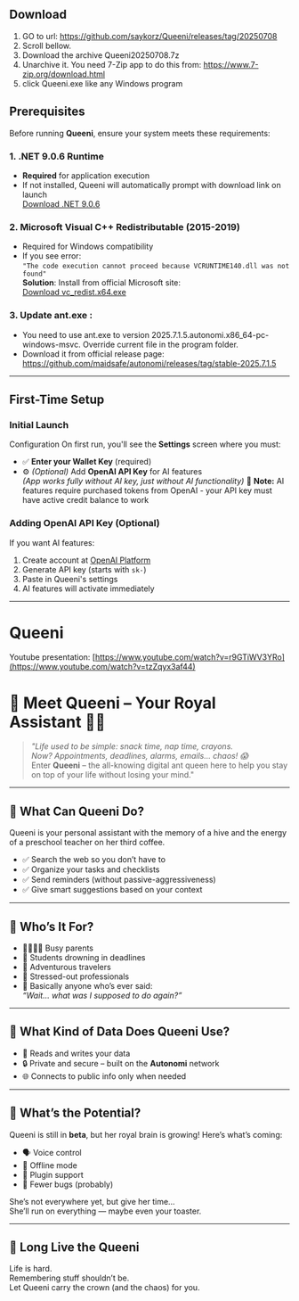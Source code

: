 ## Download
1. GO to url: https://github.com/saykorz/Queeni/releases/tag/20250708
2. Scroll bellow.
3. Download the archive Queeni20250708.7z
4. Unarchive it. You need 7-Zip app to do this from: https://www.7-zip.org/download.html
5. click Queeni.exe like any Windows program 
   
## Prerequisites

Before running **Queeni**, ensure your system meets these requirements:

### 1. .NET 9.0.6 Runtime
- **Required** for application execution
- If not installed, Queeni will automatically prompt with download link on launch  
  [Download .NET 9.0.6](https://dotnet.microsoft.com/download/dotnet/9.0)

### 2. Microsoft Visual C++ Redistributable (2015-2019)
- Required for Windows compatibility
- If you see error:  
  `"The code execution cannot proceed because VCRUNTIME140.dll was not found"`  
  **Solution**: Install from official Microsoft site:  
  [Download vc_redist.x64.exe](https://aka.ms/vs/16/release/vc_redist.x64.exe)
### 3. Update ant.exe  :
- You need to use ant.exe to version 2025.7.1.5.autonomi.x86_64-pc-windows-msvc. Override current file in the program folder.
- Download it from official release page: https://github.com/maidsafe/autonomi/releases/tag/stable-2025.7.1.5
---

## First-Time Setup

### Initial Launch
Configuration
  On first run, you'll see the **Settings** screen where you must:
   - ✅ **Enter your Wallet Key** (required)
   - ⚙️ *(Optional)* Add **OpenAI API Key** for AI features  
     *(App works fully without AI key, just without AI functionality)*
     🔹 **Note:** AI features require purchased tokens from OpenAI - your API key must have active credit balance to work

### Adding OpenAI API Key (Optional)
If you want AI features:
1. Create account at [OpenAI Platform](https://platform.openai.com)
2. Generate API key (starts with `sk-`)
3. Paste in Queeni's settings
4. AI features will activate immediately

---

# Queeni 
Youtube presentation: [https://www.youtube.com/watch?v=r9GTiWV3YRo](https://www.youtube.com/watch?v=tzZqyx3af44)

# 👑 Meet Queeni – Your Royal Assistant 🐜📱

> _"Life used to be simple: snack time, nap time, crayons.  
Now? Appointments, deadlines, alarms, emails… chaos! 😱_  
Enter **Queeni** – the all-knowing digital ant queen here to help you stay on top of your life without losing your mind."

---

## 🔧 What Can Queeni Do?

Queeni is your personal assistant with the memory of a hive and the energy of a preschool teacher on her third coffee.

- ✅ Search the web so you don’t have to  
- ✅ Organize your tasks and checklists  
- ✅ Send reminders (without passive-aggressiveness)  
- ✅ Give smart suggestions based on your context  

---

## 🎯 Who’s It For?

- 👨‍👩‍👧‍👦 Busy parents  
- 🎒 Students drowning in deadlines  
- 🛫 Adventurous travelers  
- 👔 Stressed-out professionals  
- 📅 Basically anyone who’s ever said:  
  _“Wait… what was I supposed to do again?”_

---

## 📂 What Kind of Data Does Queeni Use?

- 🔁 Reads and writes your data  
- 🔒 Private and secure – built on the **Autonomi** network  
- 🌐 Connects to public info only when needed  

---

## 🚀 What’s the Potential?

Queeni is still in **beta**, but her royal brain is growing! Here’s what’s coming:

- 🗣️ Voice control  
- 📶 Offline mode  
- 🧩 Plugin support  
- 🐛 Fewer bugs (probably)

She’s not everywhere yet, but give her time…  
She’ll run on everything — maybe even your toaster.

---

## 👑 Long Live the Queeni

Life is hard.  
Remembering stuff shouldn’t be.  
Let Queeni carry the crown (and the chaos) for you.
